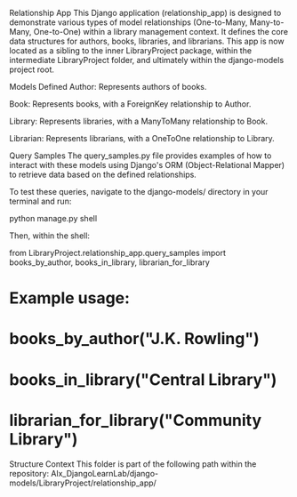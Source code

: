 Relationship App
This Django application (relationship_app) is designed to demonstrate various types of model relationships (One-to-Many, Many-to-Many, One-to-One) within a library management context. It defines the core data structures for authors, books, libraries, and librarians. This app is now located as a sibling to the inner LibraryProject package, within the intermediate LibraryProject folder, and ultimately within the django-models project root.

Models Defined
Author: Represents authors of books.

Book: Represents books, with a ForeignKey relationship to Author.

Library: Represents libraries, with a ManyToMany relationship to Book.

Librarian: Represents librarians, with a OneToOne relationship to Library.

Query Samples
The query_samples.py file provides examples of how to interact with these models using Django's ORM (Object-Relational Mapper) to retrieve data based on the defined relationships.

To test these queries, navigate to the django-models/ directory in your terminal and run:

python manage.py shell

Then, within the shell:

from LibraryProject.relationship_app.query_samples import books_by_author, books_in_library, librarian_for_library

# Example usage:
# books_by_author("J.K. Rowling")
# books_in_library("Central Library")
# librarian_for_library("Community Library")

Structure Context
This folder is part of the following path within the repository:
Alx_DjangoLearnLab/django-models/LibraryProject/relationship_app/